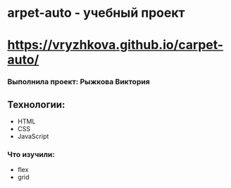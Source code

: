 # arpet-auto - учебный проект

# https://vryzhkova.github.io/carpet-auto/

### Выполнила проект: Рыжкова Виктория

## Технологии:
- HTML
- CSS
- JavaScript

### Что изучили:
- flex
- grid
